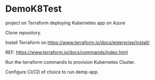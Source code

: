 # DemoK8Test
project on Terraform deploying Kubernetes app on Azure

Clone repository.

Install Terraform on https://www.terraform.io/docs/enterprise/install/

REF: https://www.terraform.io/docs/commands/index.html

Run the terraform commands to provision Kubernetes Cluster. 

Configure CI/CD of choice to run demp-app.
